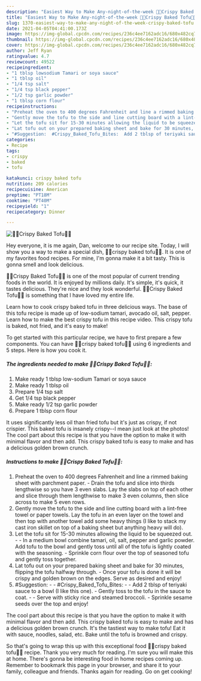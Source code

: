 ```yaml
---
description: "Easiest Way to Make Any-night-of-the-week 🥗🧀Crispy Baked Tofu🧀🥗"
title: "Easiest Way to Make Any-night-of-the-week 🥗🧀Crispy Baked Tofu🧀🥗"
slug: 1370-easiest-way-to-make-any-night-of-the-week-crispy-baked-tofu
date: 2021-04-05T04:41:00.173Z
image: https://img-global.cpcdn.com/recipes/236c4ee7162adc16/680x482cq70/crispy-baked-tofu-recipe-main-photo.jpg
thumbnail: https://img-global.cpcdn.com/recipes/236c4ee7162adc16/680x482cq70/crispy-baked-tofu-recipe-main-photo.jpg
cover: https://img-global.cpcdn.com/recipes/236c4ee7162adc16/680x482cq70/crispy-baked-tofu-recipe-main-photo.jpg
author: Jeff Ryan
ratingvalue: 4.7
reviewcount: 49522
recipeingredient:
- "1 tblsp lowsodium Tamari or soya sauce"
- "1 tblsp oil"
- "1/4 tsp salt"
- "1/4 tsp black pepper"
- "1/2 tsp garlic powder"
- "1 tblsp corn flour"
recipeinstructions:
- "Preheat the oven to 400 degrees Fahrenheit and line a rimmed baking sheet with parchment paper. Drain the tofu and slice into thirds lengthwise so you have 3 even slabs. Lay the slabs on top of each other and slice through them lengthwise to make 3 even columns, then slice across to make 5 even rows."
- "Gently move the tofu to the side and line cutting board with a lint-free towel or paper towels. Lay the tofu in an even layer on the towel and then top with another towel add some heavy things (I like to stack my cast iron skillet on top of a baking sheet but anything heavy will do)."
- "Let the tofu sit for 15-30 minutes allowing the liquid to be squeezed out.  In a medium bowl combine tamari, oil, salt, pepper and garlic powder. Add tofu to the bowl and gently toss until all of the tofu is lightly coated with the seasoning. Sprinkle corn flour over the top of seasoned tofu and gently toss together."
- "Lat tofu out on your prepared baking sheet and bake for 30 minutes, flipping the tofu halfway through. Once your tofu is done it will be crispy and golden brown on the edges. Serve as desired and enjoy!"
- "#Suggestion:  #Crispy_Baked_Tofu_Bites:  Add 2 tblsp of teriyaki sauce to a bowl (I like this one). Gently toss to the tofu in the sauce to coat.  Serve with sticky rice and steamed broccoli. Sprinkle sesame seeds over the top and enjoy!"
categories:
- Recipe
tags:
- crispy
- baked
- tofu

katakunci: crispy baked tofu 
nutrition: 209 calories
recipecuisine: American
preptime: "PT18M"
cooktime: "PT40M"
recipeyield: "1"
recipecategory: Dinner

---
```



![🥗🧀Crispy Baked Tofu🧀🥗](https://img-global.cpcdn.com/recipes/236c4ee7162adc16/680x482cq70/crispy-baked-tofu-recipe-main-photo.jpg)

Hey everyone, it is me again, Dan, welcome to our recipe site. Today, I will show you a way to make a special dish, 🥗🧀crispy baked tofu🧀🥗. It is one of my favorites food recipes. For mine, I'm gonna make it a bit tasty. This is gonna smell and look delicious.

🥗🧀Crispy Baked Tofu🧀🥗 is one of the most popular of current trending foods in the world. It is enjoyed by millions daily. It's simple, it's quick, it tastes delicious. They're nice and they look wonderful. 🥗🧀Crispy Baked Tofu🧀🥗 is something that I have loved my entire life.

Learn how to cook crispy baked tofu in three delicious ways. The base of this tofu recipe is made up of low-sodium tamari, avocado oil, salt, pepper. Learn how to make the best crispy tofu in this recipe video. This crispy tofu is baked, not fried, and it&#39;s easy to make!


To get started with this particular recipe, we have to first prepare a few components. You can have 🥗🧀crispy baked tofu🧀🥗 using 6 ingredients and 5 steps. Here is how you cook it.

<!--inarticleads1-->

##### The ingredients needed to make 🥗🧀Crispy Baked Tofu🧀🥗:

1. Make ready 1 tblsp low-sodium Tamari or soya sauce
1. Make ready 1 tblsp oil
1. Prepare 1/4 tsp salt
1. Get 1/4 tsp black pepper
1. Make ready 1/2 tsp garlic powder
1. Prepare 1 tblsp corn flour


It uses significantly less oil than fried tofu but it&#39;s just as crispy, if not crispier. This baked tofu is insanely crispy--I mean just look at the photos! The cool part about this recipe is that you have the option to make it with minimal flavor and then add. This crispy baked tofu is easy to make and has a delicious golden brown crunch. 

<!--inarticleads2-->

##### Instructions to make 🥗🧀Crispy Baked Tofu🧀🥗:

1. Preheat the oven to 400 degrees Fahrenheit and line a rimmed baking sheet with parchment paper. - Drain the tofu and slice into thirds lengthwise so you have 3 even slabs. Lay the slabs on top of each other and slice through them lengthwise to make 3 even columns, then slice across to make 5 even rows.
1. Gently move the tofu to the side and line cutting board with a lint-free towel or paper towels. Lay the tofu in an even layer on the towel and then top with another towel add some heavy things (I like to stack my cast iron skillet on top of a baking sheet but anything heavy will do).
1. Let the tofu sit for 15-30 minutes allowing the liquid to be squeezed out. -  - In a medium bowl combine tamari, oil, salt, pepper and garlic powder. Add tofu to the bowl and gently toss until all of the tofu is lightly coated with the seasoning. - Sprinkle corn flour over the top of seasoned tofu and gently toss together.
1. Lat tofu out on your prepared baking sheet and bake for 30 minutes, flipping the tofu halfway through. - Once your tofu is done it will be crispy and golden brown on the edges. Serve as desired and enjoy!
1. #Suggestion: -  - #Crispy_Baked_Tofu_Bites: -  - Add 2 tblsp of teriyaki sauce to a bowl (I like this one). - Gently toss to the tofu in the sauce to coat. -  - Serve with sticky rice and steamed broccoli. - Sprinkle sesame seeds over the top and enjoy!


The cool part about this recipe is that you have the option to make it with minimal flavor and then add. This crispy baked tofu is easy to make and has a delicious golden brown crunch. It&#39;s the tastiest way to make tofu! Eat it with sauce, noodles, salad, etc. Bake until the tofu is browned and crispy. 

So that's going to wrap this up with this exceptional food 🥗🧀crispy baked tofu🧀🥗 recipe. Thank you very much for reading. I'm sure you will make this at home. There's gonna be interesting food in home recipes coming up. Remember to bookmark this page in your browser, and share it to your family, colleague and friends. Thanks again for reading. Go on get cooking!
